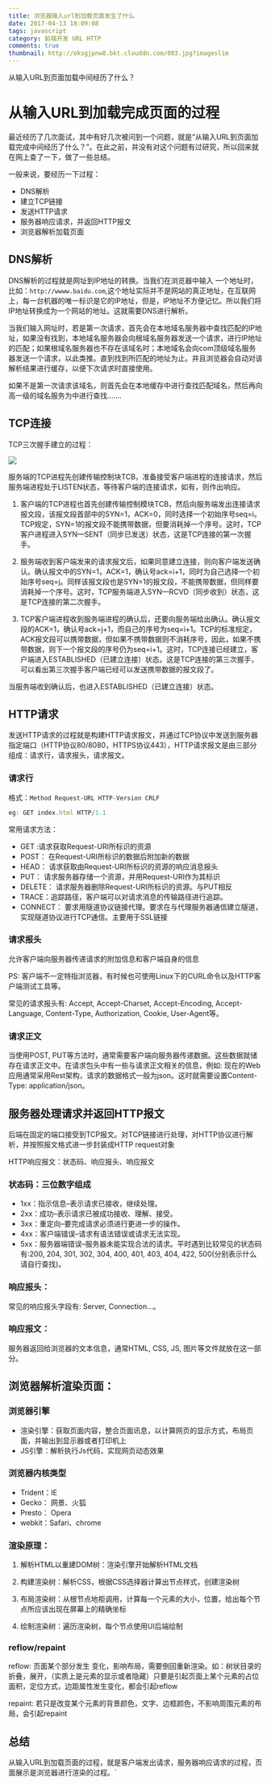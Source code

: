 ```yaml
---
title: 浏览器输入url到加载页面发生了什么
date: 2017-04-13 18:09:08
tags: javascript
category: 前端开发 URL HTTP
comments: true
thumbnail: http://oksgjpnw8.bkt.clouddn.com/003.jpg?imageslim
---
```


从输入URL到页面加载中间经历了什么？

<!--more-->


# 从输入URL到加载完成页面的过程

最近经历了几次面试，其中有好几次被问到一个问题，就是“从输入URL到页面加载完成中间经历了什么？”。在此之前，并没有对这个问题有过研究，所以回来就在网上查了一下，做了一些总结。

一般来说，要经历一下过程：

* DNS解析
* 建立TCP链接
* 发送HTTP请求
* 服务器响应请求，并返回HTTP报文
* 浏览器解析加载页面

## DNS解析

DNS解析的过程就是网址到IP地址的转换。当我们在浏览器中输入 一个地址时，比如：`http://wwww.baidu.com`,这个地址实际并不是网站的真正地址，在互联网上，每一台机器的唯一标识是它的IP地址，但是，IP地址不方便记忆。所以我们将IP地址转换成为一个网站的地址。这就需要DNS进行解析。

当我们输入网址时，若是第一次请求，首先会在本地域名服务器中查找匹配的IP地址，如果没有找到，本地域名服务器会向根域名服务器发送一个请求，进行IP地址的匹配；如果根域名服务器也不存在该域名时；本地域名会向com顶级域名服务器发送一个请求，以此类推。直到找到所匹配的地址为止。并且浏览器会自动对该解析结果进行缓存，以便下次请求时直接使用。

如果不是第一次请求该域名，则首先会在本地缓存中进行查找匹配域名，然后再向高一级的域名服务为中进行查找.......

## TCP连接

TCP三次握手建立的过程：

![](http://ol18c36vs.bkt.clouddn.com/tcphands.png)

服务端的TCP进程先创建传输控制块TCB，准备接受客户端进程的连接请求，然后服务端进程处于LISTEN状态，等待客户端的连接请求，如有，则作出响应。

1. 客户端的TCP进程也首先创建传输控制模块TCB，然后向服务端发出连接请求报文段，该报文段首部中的SYN=1，ACK=0，同时选择一个初始序号seq=i。TCP规定，SYN=1的报文段不能携带数据，但要消耗掉一个序号。这时，TCP客户进程进入SYN—SENT（同步已发送）状态，这是TCP连接的第一次握手。

2. 服务端收到客户端发来的请求报文后，如果同意建立连接，则向客户端发送确认。确认报文中的SYN=1，ACK=1，确认号ack=i+1，同时为自己选择一个初始序号seq=j。同样该报文段也是SYN=1的报文段，不能携带数据，但同样要消耗掉一个序号。这时，TCP服务端进入SYN—RCVD（同步收到）状态，这是TCP连接的第二次握手。

3. TCP客户端进程收到服务端进程的确认后，还要向服务端给出确认。确认报文段的ACK=1，确认号ack=j+1，而自己的序号为seq=i+1。TCP的标准规定，ACK报文段可以携带数据，但如果不携带数据则不消耗序号，因此，如果不携带数据，则下一个报文段的序号仍为seq=i+1。这时，TCP连接已经建立，客户端进入ESTABLISHED（已建立连接）状态。这是TCP连接的第三次握手，可以看出第三次握手客户端已经可以发送携带数据的报文段了。

当服务端收到确认后，也进入ESTABLISHED（已建立连接）状态。

## HTTP请求

发送HTTP请求的过程就是构建HTTP请求报文，并通过TCP协议中发送到服务器指定端口（HTTP协议80/8080，HTTPS协议443），HTTP请求报文是由三部分组成：请求行，请求报头，请求报文。

### 请求行

格式：`Method Request-URL HTTP-Version CRLF`

````javascript
eg: GET index.html HTTP/1.1
````

常用请求方法：

* GET :请求获取Request-URI所标识的资源
* POST： 在Request-URI所标识的数据后附加新的数据
* HEAD： 请求获取由Request-URI所标识的资源的响应消息报头
* PUT： 请求服务器存储一个资源，并用Request-URI作为其标识
* DELETE： 请求服务器删除Request-URI所标识的资源。与PUT相反
* TRACE：追踪路径，客户端可以对请求消息的传输路径进行追踪。
* CONNECT： 要求用隧道协议链接代理。要求在与代理服务器通信建立隧道，实现隧道协议进行TCP通信。主要用于SSL链接

### 请求报头

允许客户端向服务器传递请求的附加信息和客户端自身的信息

PS: 客户端不一定特指浏览器，有时候也可使用Linux下的CURL命令以及HTTP客户端测试工具等。

常见的请求报头有: Accept, Accept-Charset, Accept-Encoding, Accept-Language, Content-Type, Authorization, Cookie, User-Agent等。

### 请求正文

当使用POST, PUT等方法时，通常需要客户端向服务器传递数据。这些数据就储存在请求正文中。在请求包头中有一些与请求正文相关的信息，例如: 现在的Web应用通常采用Rest架构，请求的数据格式一般为json。这时就需要设置Content-Type: application/json。

## 服务器处理请求并返回HTTP报文

后端在固定的端口接受到TCP报文。对TCP链接进行处理，对HTTP协议进行解析，并按照报文格式进一步封装成HTTP request对象

HTTP响应报文：状态码、响应报头、响应报文

### 状态码：三位数字组成

* 1xx：指示信息–表示请求已接收，继续处理。
* 2xx：成功–表示请求已被成功接收、理解、接受。
* 3xx：重定向–要完成请求必须进行更进一步的操作。
* 4xx：客户端错误–请求有语法错误或请求无法实现。
* 5xx：服务器端错误–服务器未能实现合法的请求。平时遇到比较常见的状态码有:200, 204, 301, 302, 304, 400, 401, 403, 404, 422, 500(分别表示什么请自行查找)。


### 响应报头： 

常见的响应报头字段有: Server, Connection...。

### 响应报文：

服务器返回给浏览器的文本信息，通常HTML, CSS, JS, 图片等文件就放在这一部分。

## 浏览器解析渲染页面：

### 浏览器引擎

* 渲染引擎：获取页面内容，整合页面讯息，以计算网页的显示方式，布局页面，并输出到显示器或者打印机上 
* JS引擎：解析执行Js代码，实现网页动态效果

### 浏览器内核类型

* Trident：IE
* Gecko： 网景、火狐
* Presto： Opera
* webkit：Safari、chrome

### 渲染原理：

1. 解析HTML以重建DOM树：渲染引擎开始解析HTML文档

2. 构建渲染树：解析CSS，根据CSS选择器计算出节点样式，创建渲染树

3. 布局渲染树：从根节点地柜调用，计算每一个元素的大小，位置，给出每个节点所应该出现在屏幕上的精确坐标

4. 绘制渲染树：遍历渲染树，每个节点使用UI后端绘制

### reflow/repaint

reflow: 页面某个部分发生 变化，影响布局，需要倒回重新渲染。如：树状目录的折叠，展开，（实质上是元素的显示或者隐藏）只要是引起页面上某个元素的占位面积，定位方式，边距属性发生变化，都会引起reflow

repaint: 若只是改变某个元素的背景颜色，文字、边框颜色，不影响周围元素的布局，会引起repaint


## 总结

从输入URL到加载页面的过程，就是客户端发出请求，服务器响应请求的过程，页面展示是浏览器进行渲染的过程。`








